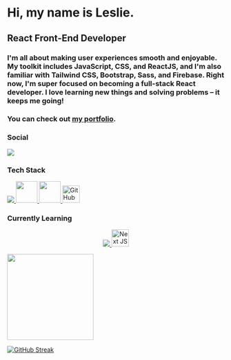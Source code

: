 <h1>Hi, my name is Leslie.</h1>

<h2>React Front-End Developer</h2>

<h3>I'm all about making user experiences smooth and enjoyable. My toolkit includes JavaScript, CSS, and ReactJS, and I'm also familiar with Tailwind CSS, Bootstrap, Sass, and Firebase. Right now, I'm super focused on becoming a full-stack React developer. I love learning new things and solving problems – it keeps me going!</h3>

<h3>You can check out <a href="https://leslie-lopez-anaya.netlify.app/">my portfolio</a>.</h3>

### Social

<a href="https://www.linkedin.com/in/leslie-lopez-anaya-1315lcla2125/">
<img src="https://skillicons.dev/icons?i=linkedin" />
</a>

### Tech Stack

  <a href="https://skillicons.dev">
    <img src="https://skillicons.dev/icons?i=js,react,css,tailwind,bootstrap,sass,firebase,git,vscode,ai,ps,express,nodejs,postgres,ts,prisma,mongodb" />
    <img width="50px" height="50px" src="https://uxwing.com/wp-content/themes/uxwing/download/brands-and-social-media/indesign-icon.png" />
    <img width="50px" height="50px" src="https://uxwing.com/wp-content/themes/uxwing/download/brands-and-social-media/chatgpt-icon.png" />
    <img src="https://simpleicons.org/icons/githubcopilot.svg" alt="GitHub Copilot" width="40" height="40"/>

  </a>

### Currently Learning

<p align="center">
  <a href="https://skillicons.dev">
    <img src="https://skillicons.dev/icons?i=redux,threejs" /> 
    <img src="https://simpleicons.org/icons/nextdotjs.svg" alt="Next JS" width="40" height="40"/>
  </a>
</p>

<p>
  <img height=200 align="center" src="https://github-readme-stats.vercel.app/api/top-langs?username=LeslieLopez25&theme=holi&layout=compact&langs_count=8&card_width=320" />
</p>

[![GitHub Streak](https://streak-stats.demolab.com/?user=LeslieLopez25&theme=holi-theme)](https://git.io/streak-stats)

<!---
LeslieLopez25/LeslieLopez25 is a ✨ special ✨ repository because its `README.md` (this file) appears on your GitHub profile.
You can click the Preview link to take a look at your changes.
--->
